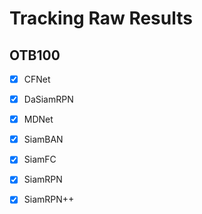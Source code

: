 # Tracking Raw Results

## OTB100

- [x] CFNet 
- [x] DaSiamRPN
- [x] MDNet
- [x] SiamBAN
- [x] SiamFC
- [x] SiamRPN
- [x] SiamRPN++




